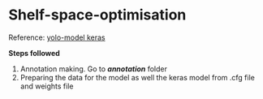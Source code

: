 # Shelf-space-optimisation

Reference: [yolo-model keras](https://github.com/qqwweee/keras-yolo3)

**Steps followed**
1. Annotation making. Go to ***annotation*** folder
2. Preparing the data for the model as well the keras model from .cfg file and weights file

